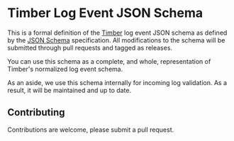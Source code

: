 # Timber Log Event JSON Schema

This is a formal definition of the [Timber](https://timber.io) log event JSON schema as defined
by the [JSON Schema](http://json-schema.org/) specification. All modifications to the schema will
be submitted through pull requests and tagged as releases.

You can use this schema as a complete, and whole, representation of Timber's normalized log
event schema.

As an aside, we use this schema internally for incoming log validation. As a result, it will
be maintained and up to date.

## Contributing

Contributions are welcome, please submit a pull request.